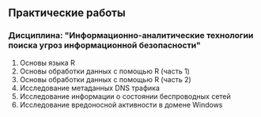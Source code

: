 ## Практические работы
### Дисциплина: "Информационно-аналитические технологии поиска угроз информационной безопасности"
1. Основы языка R
2. Основы обработки данных с помощью R (часть 1)
3. Основы обработки данных с помощью R (часть 2)
4. Исследование метаданных DNS трафика
5. Исследование информации о состоянии беспроводных сетей
6. Исследование вредоносной активности в домене Windows
